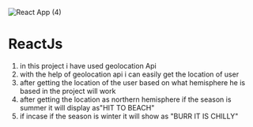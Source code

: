 ![React App (4)](https://user-images.githubusercontent.com/48400035/113598853-6247e000-965b-11eb-9850-9f5fbe74a1b6.png)
# ReactJs
1) in this project i have used geolocation Api
2) with the help of geolocation api i can easily get the location of user
3) after getting the location of the user based on what hemisphere he is based in the project will work
4) after getting the location as northern hemisphere if the season is summer it will display as"HIT TO BEACH"
5) if incase if the season is winter it will show as "BURR IT IS CHILLY"
